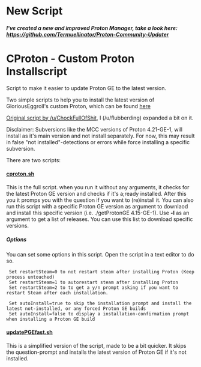 # New Script

##### I've created a new and improved Proton Manager, take a look here: https://github.com/Termuellinator/Proton-Community-Updater

# CProton - Custom Proton Installscript
Script to make it easier to update Proton GE to the latest version.

Two simple scripts to help you to install the latest version of GloriousEggroll's custom Proton, which can be found [here](https://github.com/GloriousEggroll/proton-ge-custom)


[Original script by /u/ChockFullOfShit](https://www.reddit.com/r/SteamPlay/comments/e2ms5v/custom_proton_glorious_eggroll_proton420ge1/f8y2ioe/), I (/u/flubberding) expanded a bit on it.

Disclaimer: Subversions like the MCC versions of Proton 4.21-GE-1, will install as it's main version and not install separately.
For now, this may result in false "not installed"-detections or errors while force installing a specific subversion.

There are two scripts:
#### [cproton.sh](cproton.sh)

This is the full script. when you run it without any arguments, it checks for the latest Proton GE version and checks if it's a;ready installed. After this you it promps you with the question if you want to (re)install it.
You can also run this script with a specific Proton GE version as argument to downlaod and install this specific version (i.e. ./getProtonGE 4.15-GE-1).
Use **-l** as an argument to get a list of releases. You can use this list to download specific versions.

##### Options
You can set some options in this script. Open the script in a text editor to do so.
```
 Set restartSteam=0 to not restart steam after installing Proton (Keep process untouched)
 Set restartSteam=1 to autorestart steam after installing Proton
 Set restartSteam=2 to to get a y/n prompt asking if you want to restart Steam after each installation.
 
 Set autoInstall=true to skip the installation prompt and install the latest not-installed, or any forced Proton GE builds
 Set autoInstall=false to display a installation-confirmation prompt when installing a Proton GE build
```

#### [updatePGEfast.sh](updatePGEfast.sh)

This is a simplified version of the script, made to be a bit quicker. It skips the question-prompt and installs the latest version of Proton GE if it's not installed.
